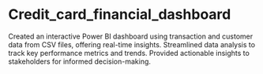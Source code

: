 # Credit_card_financial_dashboard
Created an interactive Power BI dashboard using transaction and customer data from CSV files, offering real-time insights.
Streamlined data analysis to track key performance metrics and trends.
Provided actionable insights to stakeholders for informed decision-making.
